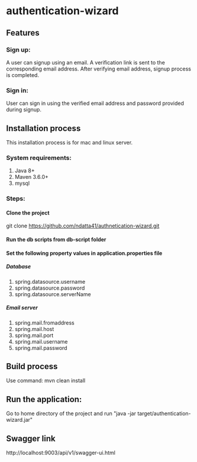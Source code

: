 # authentication-wizard
## Features
### Sign up:
A user can signup using an email. A verification link is sent to the corresponding email address. After verifying email address, signup process is completed.
### Sign in:
User can sign in using the verified email address and password provided during signup.

## Installation process
This installation process is for mac and linux server.
### System requirements:
1. Java 8+
2. Maven 3.6.0+
3. mysql
### Steps:
#### Clone the project
git clone https://github.com/ndatta41/authnetication-wizard.git
#### Run the db scripts from db-script folder
#### Set the following property values in application.properties file
##### Database
1. spring.datasource.username
2. spring.datasource.password
3. spring.datasource.serverName
##### Email server
1. spring.mail.fromaddress
2. spring.mail.host
3. spring.mail.port
4. spring.mail.username
5. spring.mail.password
## Build process
Use command: mvn clean install
## Run the application:
Go to home directory of the project and run "java -jar target/authentication-wizard.jar"
## Swagger link
http://localhost:9003/api/v1/swagger-ui.html
